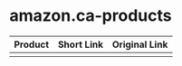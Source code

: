 # amazon.ca-products

Product | Short Link | Original Link
------------ | ------------- | -------------
  |  | 
